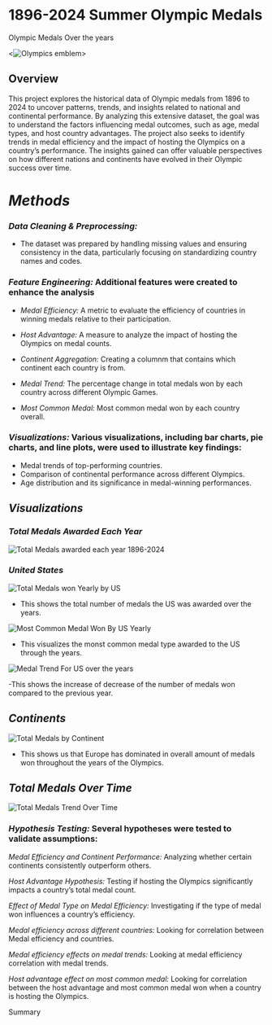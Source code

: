 # 1896-2024 Summer Olympic Medals
 Olympic  Medals Over the years

 
<![Olympics emblem](https://github.com/user-attachments/assets/1dde9650-6a81-4e4d-963d-c06876f8bb4c)>



## Overview

This project explores the historical data of Olympic medals from 1896 to 2024 to uncover patterns, trends, and insights related to national and continental performance. By analyzing this extensive dataset, the goal was to understand the factors influencing medal outcomes, such as age, medal types, and host country advantages. The project also seeks to identify trends in medal efficiency and the impact of hosting the Olympics on a country’s performance. The insights gained can offer valuable perspectives on how different nations and continents have evolved in their Olympic success over time.

# *Methods*

### *Data Cleaning & Preprocessing:*
- The dataset was prepared by handling missing values and ensuring consistency in the data, particularly focusing on standardizing country names and codes.

### *Feature Engineering:* Additional features were created to enhance the analysis

- *Medal Efficiency:* A metric to evaluate the efficiency of countries in winning medals relative to their participation.

- *Host Advantage:* A measure to analyze the impact of hosting the Olympics on medal counts.

- *Continent Aggregation:* Creating a columnm that contains which continent each country is from.

- *Medal Trend:* The percentage change in total medals won by each country across different Olympic Games.

- *Most Common Medal:* Most common medal won by each country overall.

### *Visualizations:* Various visualizations, including bar charts, pie charts, and line plots, were used to illustrate key findings:

- Medal trends of top-performing countries.
- Comparison of continental performance across different Olympics.
- Age distribution and its significance in medal-winning performances.


## *Visualizations*

### *Total Medals Awarded Each Year*

![Total Medals awarded each year 1896-2024](https://github.com/user-attachments/assets/a759f8d7-ab1e-4939-a2b9-f9bbc75c1157)








### *United States*

![Total Medals won Yearly by US](https://github.com/user-attachments/assets/80865257-8b0f-4bbc-8f3a-9750c5c678b6)

- This shows the total number of medals the US was awarded over the years.
  
![Most Common Medal Won By US Yearly](https://github.com/user-attachments/assets/0fca5b91-2be6-4e11-acf8-2c95052e78f4)

- This visualizes the monst common medal type awarded to the US through the years.
  
![Medal Trend For US over the years](https://github.com/user-attachments/assets/f1392093-ea9c-4060-9bf4-175561f74985)

-This shows the increase of decrease of the number of medals won compared to the previous year.

## *Continents*

![Total Medals by Continent](https://github.com/user-attachments/assets/17c1bf73-ebc4-4ab4-b8fb-5db856a0e705)

- This shows us that Europe has dominated in overall amount of medals won throughout the years of the Olympics.

## *Total Medals Over Time*

![Total Medals Trend Over Time](https://github.com/user-attachments/assets/515726d5-3b97-4f7a-b243-40bf730c6c26)

### *Hypothesis Testing:* Several hypotheses were tested to validate assumptions:

*Medal Efficiency and Continent Performance:* Analyzing whether certain continents consistently outperform others.

*Host Advantage Hypothesis:* Testing if hosting the Olympics significantly impacts a country’s total medal count.

*Effect of Medal Type on Medal Efficiency:* Investigating if the type of medal won influences a country’s efficiency.

*Medal efficiency across different countries:* Looking for correlation between Medal efficiency and countries.

*Medal efficiency effects on medal trends:* Looking at medal efficiency correlation with medal trends.

*Host advantage effect on most common medal:* Looking for correlation between the host advantage and most common medal won when a country is hosting the Olympics.

Summary






